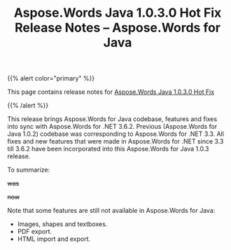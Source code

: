 ﻿---
title: Aspose.Words Java 1.0.3.0 Hot Fix Release Notes – Aspose.Words for Java
articleTitle: Aspose.Words Java 1.0.3.0 Hot Fix Release Notes
linktitle: Aspose.Words Java 1.0.3.0 Hot Fix Release Notes
description: "Aspose.Words Java 1.0.3.0 Hot Fix Release Notes – the latest updates and fixes."
type: docs
weight: 120
url: /java/aspose-words-java-1-0-3-0-hot-fix-release-notes/
---

{{% alert color="primary" %}}

This page contains release notes for [Aspose.Words Java 1.0.3.0 Hot Fix](https://downloads.aspose.com/words/java/new-releases/aspose.words-java-1.0.3.0-hot-fix/)

{{% /alert %}}

This release brings Aspose.Words for Java codebase, features and fixes into sync with Aspose.Words for .NET 3.6.2. Previous (Aspose.Words for Java 1.0.2) codebase was corresponding to Aspose.Words for .NET 3.3. All fixes and new features that were made in Aspose.Words for .NET since 3.3 till 3.6.2 have been incorporated into this Aspose.Words for Java 1.0.3 release.

To summarize:

~~was~~

~~now~~

Note that some features are still not available in Aspose.Words for Java:

- Images, shapes and textboxes.
- PDF export.
- HTML import and export.
